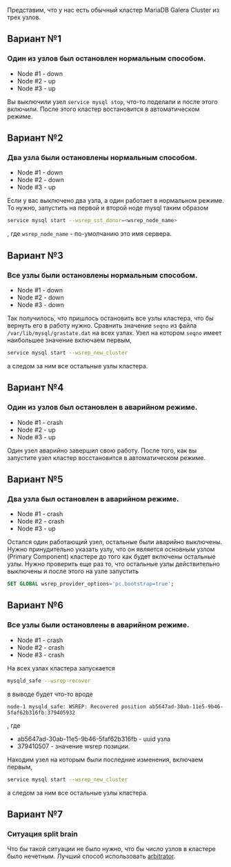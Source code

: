 <!-- 
.. title: Как восстановить Galera Cluster for MySQL
.. slug: how-to-recover-a-galera-cluster
.. date: 2016-02-20 15:24:51 UTC+03:00
.. tags: mysql, galera
.. category: mysql
.. link: 
.. description: 
.. type: text
-->

Представим, что у нас есть обычный кластер MariaDB Galera Cluster из трех узлов.

## Вариант №1 ##
### Один из узлов был остановлен нормальным способом. ###
* Node #1 - down
* Node #2 - up
* Node #3 - up

Вы выключили узел `service mysql stop`, что-то поделали и после этого включили. После этого кластер востановится в автоматическом режиме.
<!-- TEASER_END -->
## Вариант №2 ##
### Два узла были остановлены нормальным способом. ###
* Node #1 - down
* Node #2 - down
* Node #3 - up

Если у вас выключено два узла, а один работает в нормальном режиме. То нужно, запустить на первой и второй ноде mysql таким образом
```sh
service mysql start --wsrep_sst_donor=<wsrep_node_name>
```
, где `wsrep_node_name` - по-умолчанию это имя сервера.

## Вариант №3 ##
### Все узлы были остановлены нормальным способом. ###
* Node #1 - down
* Node #2 - down
* Node #3 - down

Так получилось, что пришлось остановить все узлы кластера, что бы вернуть его в работу нужно. Сравнить значение `seqno` из файла `/var/lib/mysql/grastate.dat` на всех узлах. Узел на котором  `seqno` имеет наибольшее значение включаем первым,
```sh
service mysql start --wsrep_new_cluster
```
а следом за ним все остальные узлы кластера. 

## Вариант №4 ##
### Один из узлов был остановлен в аварийном режиме. ###
* Node #1 - crash
* Node #2 - up
* Node #3 - up

Один узел аварийно завершил свою работу. После того, как вы запустите узел кластер восстановится в автоматическом режиме.

## Вариант №5 ##
### Два узла был остановлен в аварийном режиме. ###
* Node #1 - crash
* Node #2 - crash
* Node #3 - up

Остался один работающий узел, остальные были аварийно выключены. Нужно принудительно указать узлу, что он является основным узлом (Primary Component) кластере до того как будет включены остальные узлы. Нужно проверить еще раз то, что остальные узлы действительно выключены и после этого на узле запустить 
```sql
SET GLOBAL wsrep_provider_options='pc.bootstrap=true';
```

## Вариант №6 ##
### Все узлы были остановлены в аварийном режиме. ###
* Node #1 - crash
* Node #2 - crash
* Node #3 - crash

На всех узлах кластера запускается  
```sh
mysqld_safe --wsrep-recover
```
в выводе будет что-то вроде 
```
node-1 mysqld_safe: WSREP: Recovered position ab5647ad-30ab-11e5-9b46-5faf62b316fb:379405932
```
, где 

* ab5647ad-30ab-11e5-9b46-5faf62b316fb - uuid узла
* 379410507 - значение wsrep позиции. 

Находим узел на которым были последние изменения, включаем первым,
```sh
service mysql start --wsrep_new_cluster
```
 а следом за ним все остальные узлы кластера.

## Вариант №7 ##
###  Ситуация split brain ###
Что бы такой ситуации не было нужно, что бы число узлов в кластере было нечетным. Лучший способ использовать [arbitrator](http://galeracluster.com/documentation-webpages/arbitrator.html).

­